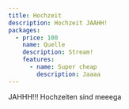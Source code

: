 ```yaml
---
title: Hochzeit
description: Hochzeit JAAHH!
packages:
  - price: 100
    name: Quelle
    description: Stream!
    features:
      - name: Super cheap
        description: Jaaaa
---
```

JAHHH!!! Hochzeiten sind meeega